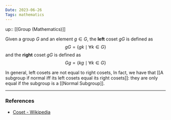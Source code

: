```yaml
---
Date: 2023-06-26
Tags: mathematics
---
```

up:: [[Group (Mathematics)]]

Given a group $G$ and an element $g \in G$, the **left** coset $gG$ is defined as
$$
gG = \{gk \mid \forall k \in G\}
$$
and the **right** coset $gG$ is defined as 
$$
Gg = \{kg \mid \forall k \in G\}
$$

In general, left cosets are not equal to right cosets, In fact, we have that [[A subgroup if normal iff its left cosets equal its right cosets]]: they are only equal if the subgroup is a [[Normal Subgroup]].

---
### References
- [Coset - Wikipedia](https://en.wikipedia.org/wiki/Coset)